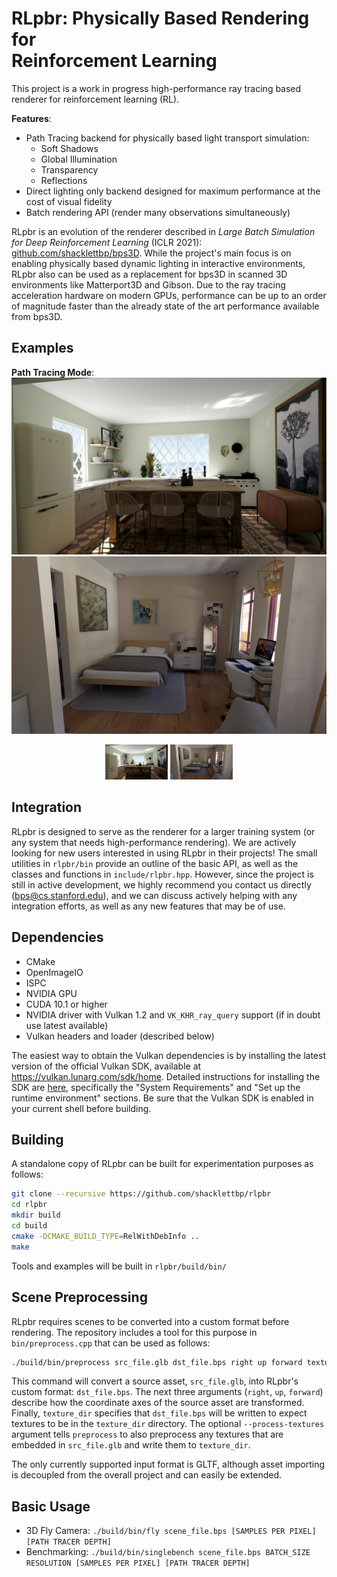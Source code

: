 RLpbr: Physically Based Rendering for<br/>Reinforcement Learning
============================================================

This project is a work in progress high-performance ray tracing based renderer for reinforcement learning (RL).

**Features**:
* Path Tracing backend for physically based light transport simulation:
    * Soft Shadows
    * Global Illumination
    * Transparency
    * Reflections
* Direct lighting only backend designed for maximum performance at the cost of visual fidelity
* Batch rendering API (render many observations simultaneously)

 RLpbr is an evolution of the renderer described in _Large Batch Simulation for Deep Reinforcement Learning_ (ICLR 2021): [github.com/shacklettbp/bps3D](https://github.com/shacklettbp/bps3D). While the project's main focus is on enabling physically based dynamic lighting in interactive environments, RLpbr also can be used as a replacement for bps3D in scanned 3D environments like Matterport3D and Gibson. Due to the ray tracing acceleration hardware on modern GPUs, performance can be up to an order of magnitude faster than the already state of the art performance available from bps3D.


Examples
--------

**Path Tracing Mode**:
![Path tracing example 1](data/example1.png) ![Path tracing example 2](data/example2.png)

<p align="middle">
  <img src="data/example1.png" width="100" />
  <img src="data/example2.png" width="100" /> 
</p>


Integration
-----------

RLpbr is designed to serve as the renderer for a larger training system (or any system that needs high-performance rendering). We are actively looking for new users interested in using RLpbr in their projects! The small utilities in `rlpbr/bin` provide an outline of the basic API, as well as the classes and functions in `include/rlpbr.hpp`. However, since the project is still in active development, we highly recommend you contact us directly (bps@cs.stanford.edu), and we can discuss actively helping with any integration efforts, as well as any new features that may be of use.

Dependencies
------------

* CMake
* OpenImageIO
* ISPC
* NVIDIA GPU
* CUDA 10.1 or higher
* NVIDIA driver with Vulkan 1.2 and `VK_KHR_ray_query` support (if in doubt use latest available)
* Vulkan headers and loader (described below)

The easiest way to obtain the Vulkan dependencies is by installing the latest version of the official Vulkan SDK, available at <https://vulkan.lunarg.com/sdk/home>. Detailed instructions for installing the SDK are [here](https://vulkan.lunarg.com/doc/sdk/latest/linux/getting_started.html), specifically the "System Requirements" and "Set up the runtime environment" sections. Be sure that the Vulkan SDK is enabled in your current shell before building.

Building
--------

A standalone copy of RLpbr can be built for experimentation purposes as follows:
```bash
git clone --recursive https://github.com/shacklettbp/rlpbr
cd rlpbr
mkdir build
cd build
cmake -DCMAKE_BUILD_TYPE=RelWithDebInfo ..
make
```

Tools and examples will be built in `rlpbr/build/bin/`

Scene Preprocessing
-------------------

RLpbr requires scenes to be converted into a custom format before rendering. The repository includes a tool for this purpose in `bin/preprocess.cpp` that can be used as follows:

```bash
./build/bin/preprocess src_file.glb dst_file.bps right up forward texture_dir --process-textures
```

This command will convert a source asset, `src_file.glb`, into RLpbr's custom format: `dst_file.bps`. The next three arguments (`right`, `up`, `forward`) describe how the coordinate axes of the source asset are transformed. Finally, `texture_dir` specifies that `dst_file.bps` will be written to expect textures to be in the `texture_dir` directory. The optional `--process-textures` argument tells `preprocess` to also preprocess any textures that are embedded in `src_file.glb` and write them to `texture_dir`.

The only currently supported input format is GLTF, although asset importing is decoupled from the overall project and can easily be extended.

Basic Usage
-----------

 * 3D Fly Camera: `./build/bin/fly scene_file.bps [SAMPLES PER PIXEL] [PATH TRACER DEPTH]`
 * Benchmarking: `./build/bin/singlebench scene_file.bps BATCH_SIZE RESOLUTION [SAMPLES PER PIXEL] [PATH TRACER DEPTH]`
